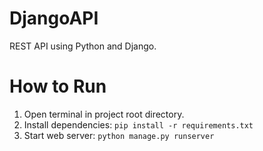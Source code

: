 # DjangoAPI
REST API using Python and Django.
# How to Run
1. Open terminal in project root directory.
2. Install dependencies: ```pip install -r requirements.txt```
3. Start web server: ```python manage.py runserver```
